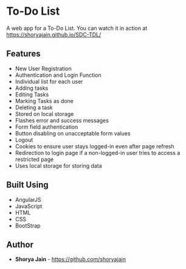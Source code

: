 # To-Do List
A web app for a To-Do List. You can watch it in action at https://shoryajain.github.io/SDC-TDL/

## Features
* New User Registration
* Authentication and Login Function
* Individual list for each user
* Adding tasks
* Editing Tasks
* Marking Tasks as done
* Deleting a task
* Stored on local storage
* Flashes error and success messages 
* Form field authentication 
* Button disabling on unacceptable form values
* Logout
* Cookies to ensure user stays logged-in even after page refresh
* Redirection to login page if a non-logged-in user tries to access a restricted page
* Uses local storage for storing data

## Built Using
* AngularJS
* JavaScript
* HTML
* CSS
* BootStrap

## Author
* **Shorya Jain** - https://github.com/shoryajain 
